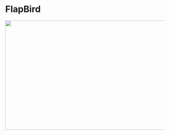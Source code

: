 # FlapBird

<picture align="center"><img align="center" height="350" width="666" src="https://media.tenor.com/8sBZQO2ZALwAAAAd/flappy-bird-game.gif" /></picture>
